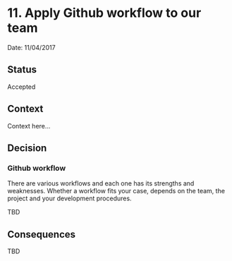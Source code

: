 # 11. Apply Github workflow to our team

Date: 11/04/2017

## Status

Accepted

## Context

Context here...

## Decision

### Github workflow

There are various workflows and each one has its strengths and weaknesses. Whether a workflow fits your case, depends on the team, the project and your development procedures.

TBD

## Consequences

TBD